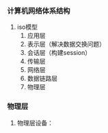 ### 计算机网络体系结构
1. iso模型
	1. 应用层
	2. 表示层（解决数据交换问题）
	3. 会话层（构建session）
	4. 传输层
	5. 网络层
	6. 数据链路层
	7. 物理层
### 物理层
1. 物理层设备：